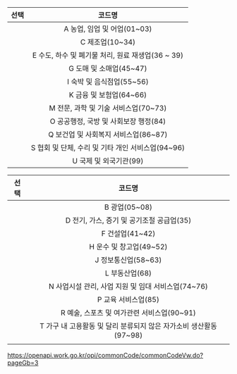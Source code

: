 

| 선택 |                      코드명                       |
| :--: | :-----------------------------------------------: |
|      |            A 농업, 임업 및 어업(01~03)            |
|      |                  C 제조업(10~34)                  |
|      | E 수도, 하수 및 폐기물 처리, 원료 재생업(36 ~ 39) |
|      |              G 도매 및 소매업(45~47)              |
|      |             I 숙박 및 음식점업(55~56)             |
|      |              K 금융 및 보험업(64~66)              |
|      |       M 전문, 과학 및 기술 서비스업(70~73)        |
|      |       O 공공행정, 국방 및 사회보장 행정(84)       |
|      |       Q 보건업 및 사회복지 서비스업(86~87)        |
|      | S 협회 및 단체, 수리 및 기타 개인 서비스업(94~96) |
|      |              U 국제 및 외국기관(99)               |

| 선택 |                            코드명                            |
| :--: | :----------------------------------------------------------: |
|      |                        B 광업(05~08)                         |
|      |          D 전기, 가스, 증기 및 공기조절 공급업(35)           |
|      |                       F 건설업(41~42)                        |
|      |                   H 운수 및 창고업(49~52)                    |
|      |                     J 정보통신업(58~63)                      |
|      |                        L 부동산업(68)                        |
|      |      N 사업시설 관리, 사업 지원 및 임대 서비스업(74~76)      |
|      |                     P 교육 서비스업(85)                      |
|      |          R 예술, 스포츠 및 여가관련 서비스업(90~91)          |
|      | T 가구 내 고용활동 및 달리 분류되지 않은 자가소비 생산활동(97~98) |
|      |                                                              |





https://openapi.work.go.kr/opi/commonCode/commonCodeVw.do?pageGb=3



